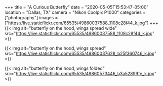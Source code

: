 +++
title = "A Curious Butterfly"
date = "2020-05-05T15:53:47-05:00"
location = "Dallas, TX"
camera = "Nikon Coolpix P1000"
categories = ["photography"]
images = ["https://live.staticflickr.com/65535/49860037588_1108c28f44_k.jpg"]
+++
{{< img alt="butterfly on the hood, wings spread wide" src="https://live.staticflickr.com/65535/49860037588_1108c28f44_k.jpg" >}}
<!--more-->

{{< img alt="butterfly on the hood, wings spread" src="https://live.staticflickr.com/65535/49860037628_b25f360746_k.jpg" >}}

{{< img alt="butterfly on the hood, wings folded" src="https://live.staticflickr.com/65535/49860573446_b3a52899fe_k.jpg" >}}
